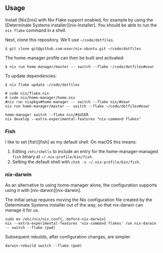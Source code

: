 
## Usage

Install [Nix][nix] with Nix Flake support enabled, for example by using the [Determinate Systems installer][nix-installer].
You should be able to run the `nix flake` command in a shell.

Next, clone this repository. We'll use `~/code/dotfiles`.

```shell
$ git clone git@github.com:eswr/nix-ubuntu.git ~/code/dotfiles
```

The home-manager profile can then be built and activated:

```shell
$ nix run home-manager/master -- switch --flake ~/code/dotfiles#eswr
```

To update dependencies:

```shell
$ nix flake update ~/code/dotfiles
```

```shell
# code nix/flake.nix
# code nix/home-manager/home.nix
#nix run nixpkgs#home-manager -- switch --flake nix/#eswr
nix run home-manager/master -- switch --flake ~/code/dotfiles#eswr

home-manager switch --flake nix/#$USER
nix develop --extra-experimental-features "nix-command flakes"
```

### Fish

I like to set [fish][fish] as my default shell. On macOS this means:

1. Editing `/etc/shells` to include an entry for the home-manager-managed
   `fish` binary at `~/.nix-profile/bin/fish`.
2. Setting the default shell with `chsh -s ~/.nix-profile/bin/fish`.


### nix-darwin

As an alternative to using home-manager alone, the configuration supports using
it with [nix-darwin][nix-darwin].

The initial setup requires moving the Nix configuration file created by the
Determinate Systems installer out of the way, so that nix-darwin can manage it
for us.

```
sudo mv /etc/nix/nix.conf{,.before-nix-darwin}
nix --extra-experimental-features 'nix-command flakes' run nix-darwin -- switch --flake (pwd)
```

Subsequent rebuilds, after configuration changes, are simpler.

```
darwin-rebuild switch --flake (pwd)
```
